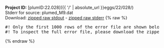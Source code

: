 **Project ID:** [plumID:22.028]({{ '/' | absolute_url }}eggs/22/028/)  
Stderr for source:  plumed_M9.dat   
Download: [zipped raw stdout](plumed_M9.dat.plumed_master.stdout.txt.zip) - [zipped raw stderr](plumed_M9.dat.plumed_master.stderr.txt.zip) 
{% raw %}
<pre>
#! Only the first 1000 rows of the error file are shown below
#! To inspect the full error file, please download the zipped raw stderr file above
</pre>
{% endraw %}
